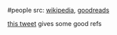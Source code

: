 #people 
src: [wikipedia](https://en.wikipedia.org/wiki/Yvonne_Choquet-Bruhat), [goodreads](https://www.goodreads.com/author/show/1192487.Yvonne_Choquet_Bruhat) 


[this tweet](https://x.com/pascalkwanten/status/1811067008911335904) gives some good refs